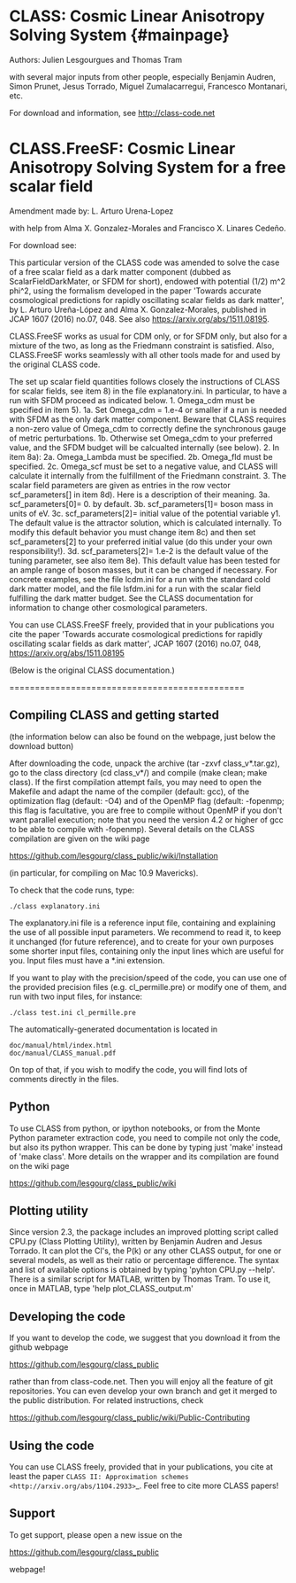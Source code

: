 CLASS: Cosmic Linear Anisotropy Solving System  {#mainpage}
==============================================

Authors: Julien Lesgourgues and Thomas Tram

with several major inputs from other people, especially Benjamin
Audren, Simon Prunet, Jesus Torrado, Miguel Zumalacarregui, Francesco
Montanari, etc.

For download and information, see http://class-code.net

CLASS.FreeSF: Cosmic Linear Anisotropy Solving System for a free scalar field
==============================================

Amendment made by: L. Arturo Urena-Lopez

with help from Alma X. Gonzalez-Morales and Francisco X. Linares Cedeño.

For download see: 

This particular version of the CLASS code was amended to solve the case of a free scalar field as a dark matter component (dubbed as ScalarFieldDarkMater, or SFDM for short), endowed with potential (1/2) m^2 phi^2, using the formalism developed in the paper 'Towards accurate cosmological predictions for rapidly oscillating scalar fields as dark matter', by L. Arturo Ureña-López and Alma X. Gonzalez-Morales, published in JCAP 1607 (2016) no.07, 048. See also https://arxiv.org/abs/1511.08195.

CLASS.FreeSF works as usual for CDM only, or for SFDM only, but also for a mixture of the two, as long as the Friedmann constraint is satisfied. Also, CLASS.FreeSF works seamlessly with all other tools made for and used by the original CLASS code.

The set up scalar field quantities follows closely the instructions of CLASS for scalar fields, see item 8) in the file explanatory.ini. In particular, to have a run with SFDM proceed as indicated below.
    1. Omega_cdm must be specified in item 5). 
        1a. Set Omega_cdm = 1.e-4 or smaller if a run is needed with SFDM as the only dark matter component. Beware that CLASS requires a non-zero value of Omega_cdm to correctly define the synchronous gauge of metric perturbations.
        1b. Otherwise set Omega_cdm to your preferred value, and the SFDM budget will be calcualted internally (see below).
    2. In item 8a):
        2a. Omega_Lambda must be specified.
        2b. Omega_fld must be specified.
        2c. Omega_scf must be set to a negative value, and CLASS will calculate it internally from the fulfillment of the Friedmann constraint.
    3. The scalar field parameters are given as entries in the row vector scf_parameters[] in item 8d). Here is a description of their meaning.
        3a. scf_parameters[0]= 0. by default.
        3b. scf_parameters[1]= boson mass in units of eV.
        3c. scf_parameters[2]= initial value of the potential variable y1. The default value is the attractor solution, which is calculated internally. To modify this default behavior you must change item 8c) and then set scf_parameters[2] to your preferred initial value (do this under your own responsibility!).
        3d. scf_parameters[2]= 1.e-2 is the default value of the tuning parameter, see also item 8e). This default value has been tested for an ample range of boson masses, but it can be changed if necessary.
For concrete examples, see the file lcdm.ini for a run with the standard cold dark matter model, and the file lsfdm.ini for a run with the scalar field fulfilling the dark matter budget. See the CLASS documentation for information to change other cosmological parameters.

You can use CLASS.FreeSF freely, provided that in your publications you cite the paper 'Towards accurate cosmological predictions for rapidly oscillating scalar fields as dark matter', JCAP 1607 (2016) no.07, 048, https://arxiv.org/abs/1511.08195

(Below is the original CLASS documentation.)

==============================================

Compiling CLASS and getting started
-----------------------------------

(the information below can also be found on the webpage, just below
the download button)

After downloading the code, unpack the archive (tar -zxvf
class_v*.tar.gz), go to the class directory (cd class_v*/) and compile
(make clean; make class). If the first compilation attempt fails, you
may need to open the Makefile and adapt the name of the compiler
(default: gcc), of the optimization flag (default: -O4) and of the
OpenMP flag (default: -fopenmp; this flag is facultative, you are free
to compile without OpenMP if you don't want parallel execution; note
that you need the version 4.2 or higher of gcc to be able to compile
with -fopenmp). Several details on the CLASS compilation are given on
the wiki page

https://github.com/lesgourg/class_public/wiki/Installation

(in particular, for compiling on Mac 10.9 Mavericks).

To check that the code runs, type:

    ./class explanatory.ini

The explanatory.ini file is a reference input file, containing and
explaining the use of all possible input parameters. We recommend to
read it, to keep it unchanged (for future reference), and to create
for your own purposes some shorter input files, containing only the
input lines which are useful for you. Input files must have a *.ini
extension.

If you want to play with the precision/speed of the code, you can use
one of the provided precision files (e.g. cl_permille.pre) or modify
one of them, and run with two input files, for instance:

    ./class test.ini cl_permille.pre

The automatically-generated documentation is located in

    doc/manual/html/index.html
    doc/manual/CLASS_manual.pdf

On top of that, if you wish to modify the code, you will find lots of
comments directly in the files.

Python
------

To use CLASS from python, or ipython notebooks, or from the Monte
Python parameter extraction code, you need to compile not only the
code, but also its python wrapper. This can be done by typing just
'make' instead of 'make class'. More details on the wrapper and its
compilation are found on the wiki page

https://github.com/lesgourg/class_public/wiki

Plotting utility
----------------

Since version 2.3, the package includes an improved plotting script
called CPU.py (Class Plotting Utility), written by Benjamin Audren and
Jesus Torrado. It can plot the Cl's, the P(k) or any other CLASS
output, for one or several models, as well as their ratio or percentage
difference. The syntax and list of available options is obtained by
typing 'pyhton CPU.py --help'. There is a similar script for MATLAB,
written by Thomas Tram. To use it, once in MATLAB, type 'help
plot_CLASS_output.m'

Developing the code
--------------------

If you want to develop the code, we suggest that you download it from
the github webpage

https://github.com/lesgourg/class_public

rather than from class-code.net. Then you will enjoy all the feature
of git repositories. You can even develop your own branch and get it
merged to the public distribution. For related instructions, check

https://github.com/lesgourg/class_public/wiki/Public-Contributing

Using the code
--------------

You can use CLASS freely, provided that in your publications, you cite
at least the paper `CLASS II: Approximation schemes <http://arxiv.org/abs/1104.2933>`_. Feel free to cite more CLASS papers!

Support
-------

To get support, please open a new issue on the

https://github.com/lesgourg/class_public

webpage!
